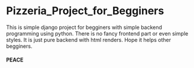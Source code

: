 # Pizzeria_Project_for_Begginers

This is simple django project for begginers with simple backend programming using python. There is no fancy frontend part or even simple styles. It is just pure backend with html renders. 
Hope it helps other begginers.

#### PEACE

